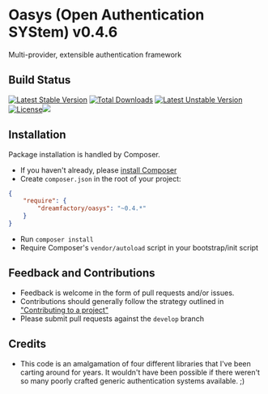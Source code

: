 # Oasys (Open Authentication SYStem) v0.4.6


Multi-provider, extensible authentication framework

## Build Status

[![Latest Stable Version](https://poser.pugx.org/dreamfactory/oasys/v/stable.png)](https://packagist.org/packages/dreamfactory/oasys) [![Total Downloads](https://poser.pugx.org/dreamfactory/oasys/downloads.png)](https://packagist.org/packages/dreamfactory/oasys) [![Latest Unstable Version](https://poser.pugx.org/dreamfactory/oasys/v/unstable.png)](https://packagist.org/packages/dreamfactory/oasys) [![License](https://poser.pugx.org/dreamfactory/oasys/license.png)](https://packagist.org/packages/dreamfactory/oasys)<a href="http://tc.dreamfactory.com:8111/viewType.html?buildTypeId=oasys_release&guest=1"><img src="http://tc.dreamfactory.com:8111/app/rest/builds/buildType:(id:oasys_release)/statusIcon"/></a>

## Installation

Package installation is handled by Composer.

* If you haven't already, please [install Composer](http://getcomposer.org/doc/00-intro.md#installation-nix)
* Create `composer.json` in the root of your project:

``` json
{
    "require": {
        "dreamfactory/oasys": "~0.4.*"
    }
}
```

* Run `composer install`
* Require Composer's `vendor/autoload` script in your bootstrap/init script

## Feedback and Contributions

* Feedback is welcome in the form of pull requests and/or issues.
* Contributions should generally follow the strategy outlined in ["Contributing
  to a project"](https://help.github.com/articles/fork-a-repo#contributing-to-a-project)
* Please submit pull requests against the `develop` branch

## Credits

* This code is an amalgamation of four different libraries that I've been carting around for years.  It wouldn't have been possible if there weren't so many poorly crafted
generic authentication systems available. ;)
